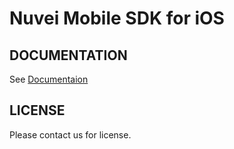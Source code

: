 # Nuvei Mobile SDK for iOS

## DOCUMENTATION
See [Documentaion](https://docs.nuvei.com/documentation/accept-payment/mobile-sdk/ios-native-sdk)

## LICENSE
Please contact us for license.
